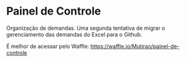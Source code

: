 # Painel de Controle
Organização de demandas. Uma segunda tentativa de migrar o gerenciamento das demandas do Excel para o Github.

É melhor de acessar pelo Waffle: https://waffle.io/Mutirao/painel-de-controle
